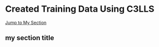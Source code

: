 # Created Training Data Using C3LLS

[Jump to My Section](#my-section-title)

## my section title






























